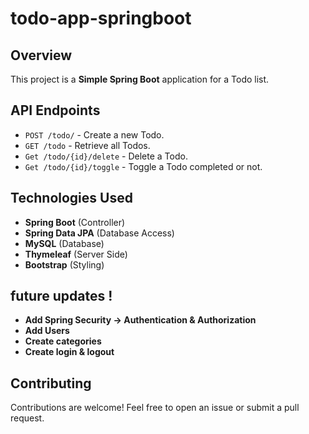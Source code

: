 # todo-app-springboot
## Overview
This project is a **Simple Spring Boot** application for a Todo list.

## API Endpoints
- `POST /todo/` - Create a new Todo.
- `GET /todo` - Retrieve all Todos.
- `Get /todo/{id}/delete` - Delete a Todo.
- `Get /todo/{id}/toggle` - Toggle a Todo completed or not.


## Technologies Used
- **Spring Boot** (Controller)
- **Spring Data JPA** (Database Access)
- **MySQL** (Database)
- **Thymeleaf** (Server Side)
- **Bootstrap** (Styling)

## future updates !
- **Add Spring Security -> Authentication & Authorization**
- **Add Users**
- **Create categories**
- **Create login & logout**
## Contributing
Contributions are welcome! Feel free to open an issue or submit a pull request.
